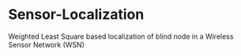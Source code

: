 # Sensor-Localization
Weighted Least  Square based localization of blind node in a Wireless Sensor Network (WSN)
